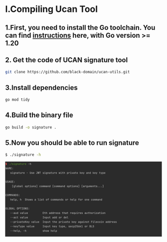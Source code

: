 # I.Compiling Ucan Tool



## 1.First, you need to install the Go toolchain. You can find [instructions](https://go.dev/doc/install) here, with Go version >= 1.20



## 2. Get the code of UCAN signature tool

```bash
git clone https://github.com/black-domain/ucan-utils.git
```

## 3.Install dependencies

```bash
go mod tidy
```

## 4.Build the binary file

```bash
go build -o signature .
```

## 5.Now you should be able to run signature

```bash
$ ./signature -h
```

<img src="./img/1.png" style="zoom:50%;" />
